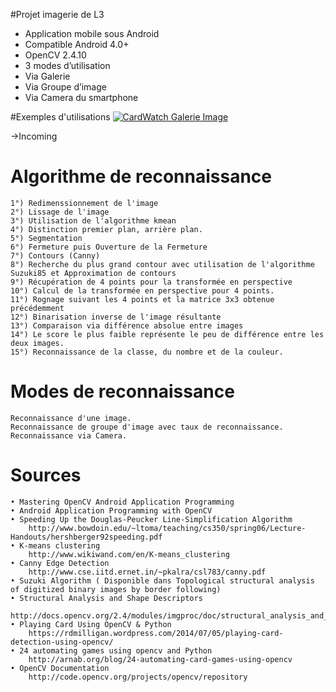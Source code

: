 #Projet imagerie de L3

* Application mobile sous Android
 * Compatible Android 4.0+
 * OpenCV 2.4.10
* 3 modes d’utilisation
 *  Via Galerie
 *  Via Groupe d’image
 *  Via Camera du smartphone
 
 
#Exemples d'utilisations
 [![CardWatch Galerie Image](https://img.youtube.com/vi/bfVpBnFPXK8/0.jpg)](https://www.youtube.com/embed/bfVpBnFPXK8 )

->Incoming


# Algorithme de reconnaissance

	1°) Redimenssionnement de l'image
	2°) Lissage de l'image
	3°) Utilisation de l'algorithme kmean
	4°) Distinction premier plan, arrière plan.
	5°) Segmentation
	6°) Fermeture puis Ouverture de la Fermeture
	7°) Contours (Canny)
	8°) Recherche du plus grand contour avec utilisation de l'algorithme Suzuki85 et Approximation de contours
	9°) Récupération de 4 points pour la transformée en perspective
	10°) Calcul de la transformée en perspective pour 4 points.
	11°) Rognage suivant les 4 points et la matrice 3x3 obtenue précédemment
	12°) Binarisation inverse de l'image résultante 
	13°) Comparaison via différence absolue entre images
	14°) Le score le plus faible représente le peu de différence entre les deux images.
	15°) Reconnaissance de la classe, du nombre et de la couleur.

# Modes de reconnaissance

	Reconnaissance d'une image.
	Reconnaissance de groupe d'image avec taux de reconnaissance.
	Reconnaissance via Camera.

# Sources

	• Mastering OpenCV Android Application Programming
	• Android Application Programming with OpenCV
	• Speeding Up the Douglas-Peucker Line-Simplification Algorithm
		http://www.bowdoin.edu/~ltoma/teaching/cs350/spring06/Lecture-Handouts/hershberger92speeding.pdf
	• K-means clustering
		http://www.wikiwand.com/en/K-means_clustering
	• Canny Edge Detection
		http://www.cse.iitd.ernet.in/~pkalra/csl783/canny.pdf
	• Suzuki Algorithm ( Disponible dans Topological structural analysis of digitized binary images by border following)
	• Structural Analysis and Shape Descriptors
		http://docs.opencv.org/2.4/modules/imgproc/doc/structural_analysis_and_shape_descriptors.html
	• Playing Card Using OpenCV & Python
		https://rdmilligan.wordpress.com/2014/07/05/playing-card-detection-using-opencv/
	• 24 automating games using opencv and Python
		http://arnab.org/blog/24-automating-card-games-using-opencv
	• OpenCV Documentation
		http://code.opencv.org/projects/opencv/repository

